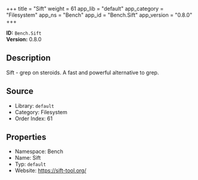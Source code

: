 ﻿+++
title = "Sift"
weight = 61
app_lib = "default"
app_category = "Filesystem"
app_ns = "Bench"
app_id = "Bench.Sift"
app_version = "0.8.0"
+++

**ID:** `Bench.Sift`  
**Version:** 0.8.0  
<!--more-->

## Description
Sift - grep on steroids. A fast and powerful alternative to grep.

## Source

* Library: `default`
* Category: Filesystem
* Order Index: 61

## Properties

* Namespace: Bench
* Name: Sift
* Typ: `default`
* Website: <https://sift-tool.org/>

